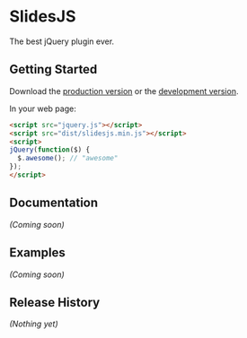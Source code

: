 # SlidesJS

The best jQuery plugin ever.

## Getting Started
Download the [production version][min] or the [development version][max].

[min]: https://raw.github.com/panxuepeng/slidesjs/master/dist/slidesjs.min.js
[max]: https://raw.github.com/panxuepeng/slidesjs/master/dist/slidesjs.js

In your web page:

```html
<script src="jquery.js"></script>
<script src="dist/slidesjs.min.js"></script>
<script>
jQuery(function($) {
  $.awesome(); // "awesome"
});
</script>
```

## Documentation
_(Coming soon)_

## Examples
_(Coming soon)_

## Release History
_(Nothing yet)_
